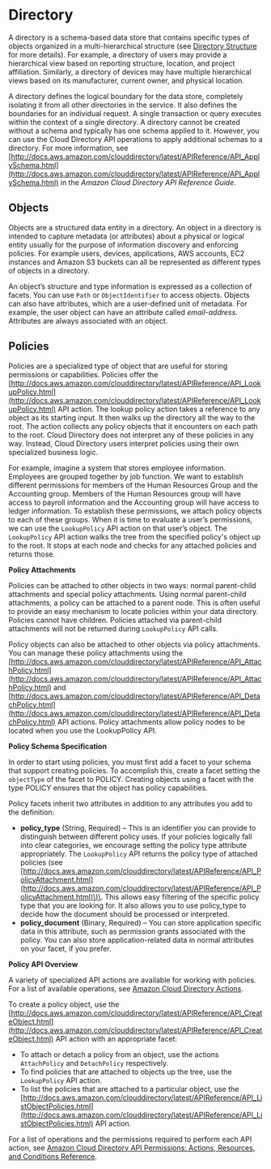 # Directory<a name="key_concepts_directory"></a>

A directory is a schema\-based data store that contains specific types of objects organized in a multi\-hierarchical structure \(see [Directory Structure](key_concepts_directorystructure.md) for more details\)\. For example, a directory of users may provide a hierarchical view based on reporting structure, location, and project affiliation\. Similarly, a directory of devices may have multiple hierarchical views based on its manufacturer, current owner, and physical location\. 

A directory defines the logical boundary for the data store, completely isolating it from all other directories in the service\. It also defines the boundaries for an individual request\. A single transaction or query executes within the context of a single directory\. A directory cannot be created without a schema and typically has one schema applied to it\. However, you can use the Cloud Directory API operations to apply additional schemas to a directory\. For more information, see [http://docs.aws.amazon.com/clouddirectory/latest/APIReference/API_ApplySchema.html](http://docs.aws.amazon.com/clouddirectory/latest/APIReference/API_ApplySchema.html) in the *Amazon Cloud Directory API Reference Guide*\. 

## Objects<a name="key_concepts_objects"></a>

Objects are a structured data entity in a directory\. An object in a directory is intended to capture metadata \(or attributes\) about a physical or logical entity usually for the purpose of information discovery and enforcing policies\. For example users, devices, applications, AWS accounts, EC2 instances and Amazon S3 buckets can all be represented as different types of objects in a directory\. 

An object’s structure and type information is expressed as a collection of facets\. You can use `Path` or `ObjectIdentifier` to access objects\. Objects can also have attributes, which are a user\-defined unit of metadata\. For example, the user object can have an attribute called *email\-address*\. Attributes are always associated with an object\. 

## Policies<a name="key_concepts_policies"></a>

Policies are a specialized type of object that are useful for storing permissions or capabilities\. Policies offer the [http://docs.aws.amazon.com/clouddirectory/latest/APIReference/API_LookupPolicy.html](http://docs.aws.amazon.com/clouddirectory/latest/APIReference/API_LookupPolicy.html) API action\. The lookup policy action takes a reference to any object as its starting input\. It then walks up the directory all the way to the root\. The action collects any policy objects that it encounters on each path to the root\. Cloud Directory does not interpret any of these policies in any way\. Instead, Cloud Directory users interpret policies using their own specialized business logic\.

For example, imagine a system that stores employee information\. Employees are grouped together by job function\. We want to establish different permissions for members of the Human Resources Group and the Accounting group\. Members of the Human Resources group will have access to payroll information and the Accounting group will have access to ledger information\. To establish these permissions, we attach policy objects to each of these groups\. When it is time to evaluate a user’s permissions, we can use the `LookupPolicy` API action on that user’s object\. The `LookupPolicy` API action walks the tree from the specified policy's object up to the root\. It stops at each node and checks for any attached policies and returns those\.

**Policy Attachments**

Policies can be attached to other objects in two ways: normal parent\-child attachments and special policy attachments\. Using normal parent\-child attachments, a policy can be attached to a parent node\. This is often useful to provide an easy mechanism to locate policies within your data directory\. Policies cannot have children\. Policies attached via parent\-child attachments will not be returned during `LookupPolicy` API calls\. 

Policy objects can also be attached to other objects via policy attachments\. You can manage these policy attachments using the [http://docs.aws.amazon.com/clouddirectory/latest/APIReference/API_AttachPolicy.html](http://docs.aws.amazon.com/clouddirectory/latest/APIReference/API_AttachPolicy.html) and [http://docs.aws.amazon.com/clouddirectory/latest/APIReference/API_DetachPolicy.html](http://docs.aws.amazon.com/clouddirectory/latest/APIReference/API_DetachPolicy.html) API actions\. Policy attachments allow policy nodes to be located when you use the LookupPolicy API\.

**Policy Schema Specification**

In order to start using policies, you must first add a facet to your schema that support creating policies\. To accomplish this, create a facet setting the `objectType` of the facet to POLICY\. Creating objects using a facet with the type POLICY ensures that the object has policy capabilities\.

Policy facets inherit two attributes in addition to any attributes you add to the definition: 
+ **policy\_type** \(String, Required\) – This is an identifier you can provide to distinguish between different policy uses\. If your policies logically fall into clear categories, we encourage setting the policy type attribute appropriately\. The `LookupPolicy` API returns the policy type of attached policies \(see [http://docs.aws.amazon.com/clouddirectory/latest/APIReference/API_PolicyAttachment.html](http://docs.aws.amazon.com/clouddirectory/latest/APIReference/API_PolicyAttachment.html)\)\. This allows easy filtering of the specific policy type that you are looking for\. It also allows you to use policy\_type to decide how the document should be processed or interpreted\. 
+ **policy\_document** \(Binary, Required\) – You can store application specific data in this attribute, such as permission grants associated with the policy\. You can also store application\-related data in normal attributes on your facet, if you prefer\.

**Policy API Overview**

A variety of specialized API actions are available for working with policies\. For a list of available operations, see [Amazon Cloud Directory Actions](http://docs.aws.amazon.com/clouddirectory/latest/APIReference/API_Operations.html)\. 

To create a policy object, use the [http://docs.aws.amazon.com/clouddirectory/latest/APIReference/API_CreateObject.html](http://docs.aws.amazon.com/clouddirectory/latest/APIReference/API_CreateObject.html) API action with an appropriate facet:
+ To attach or detach a policy from an object, use the actions `AttachPolicy` and `DetachPolicy` respectively\.
+ To find policies that are attached to objects up the tree, use the `LookupPolicy` API action\.
+ To list the policies that are attached to a particular object, use the [http://docs.aws.amazon.com/clouddirectory/latest/APIReference/API_ListObjectPolicies.html](http://docs.aws.amazon.com/clouddirectory/latest/APIReference/API_ListObjectPolicies.html) API action\.

For a list of operations and the permissions required to perform each API action, see [Amazon Cloud Directory API Permissions: Actions, Resources, and Conditions Reference](iam_auth_access_usingwith_iam_resourcepermissions.md)\.